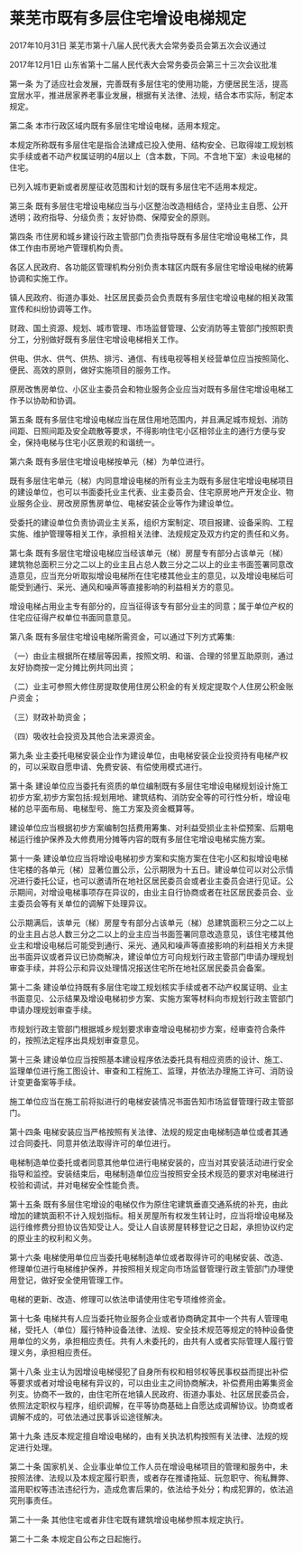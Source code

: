 # 莱芜市既有多层住宅增设电梯规定

2017年10月31日 莱芜市第十八届人民代表大会常务委员会第五次会议通过

2017年12月1日 山东省第十二届人民代表大会常务委员会第三十三次会议批准

<!-- INFO END -->

第一条 为了适应社会发展，完善既有多层住宅的使用功能，方便居民生活，提高宜居水平，推进居家养老事业发展，根据有关法律、法规，结合本市实际，制定本规定。

第二条 本市行政区域内既有多层住宅增设电梯，适用本规定。

本规定所称既有多层住宅是指合法建成已投入使用、结构安全、已取得竣工规划核实手续或者不动产权属证明的4层以上（含本数，下同。不含地下室）未设电梯的住宅。

已列入城市更新或者房屋征收范围和计划的既有多层住宅不适用本规定。

第三条 既有多层住宅增设电梯应当与小区整治改造相结合，坚持业主自愿、公开透明；政府指导、分级负责；友好协商、保障安全的原则。

第四条 市住房和城乡建设行政主管部门负责指导既有多层住宅增设电梯工作，具体工作由市房地产管理机构负责。

各区人民政府、各功能区管理机构分别负责本辖区内既有多层住宅增设电梯的统筹协调和实施工作。

镇人民政府、街道办事处、社区居民委员会负责既有多层住宅增设电梯的相关政策宣传和纠纷协调等工作。

财政、国土资源、规划、城市管理、市场监督管理、公安消防等主管部门按照职责分工，分别做好既有多层住宅增设电梯相关工作。

供电、供水、供气、供热、排污、通信、有线电视等相关经营单位应当按照简化、便民、高效的原则，做好实施项目的服务工作。

原房改售房单位、小区业主委员会和物业服务企业应当对既有多层住宅增设电梯工作予以协助和协调。

第五条 既有多层住宅增设电梯应当在居住用地范围内，并且满足城市规划、消防间距、日照间距及安全疏散等要求，不得影响住宅小区相邻业主的通行方便与安全，保持电梯与住宅小区景观的和谐统一。

第六条 既有多层住宅增设电梯按单元（梯）为单位进行。

既有多层住宅单元（梯）内同意增设电梯的所有业主为既有多层住宅增设电梯项目的建设单位，也可以书面委托业主代表、业主委员会、住宅原房地产开发企业、物业服务企业、房改房原售房单位、电梯安装企业等作为建设单位。

受委托的建设单位负责协调业主关系，组织方案制定、项目报建、设备采购、工程实施、维护管理等相关工作，承担相关法律、法规规定及双方约定的责任和义务。

第七条 既有多层住宅增设电梯应当经该单元（梯）房屋专有部分占该单元（梯）建筑物总面积三分之二以上的业主且占总人数三分之二以上的业主书面签署同意改造意见，应当充分听取拟增设电梯所在住宅楼其他业主的意见，以及增设电梯后可能受到通行、采光、通风和噪声等直接影响的利益相关方的意见。

增设电梯占用业主专有部分的，应当征得该专有部分业主的同意；属于单位产权的住宅应征得产权单位书面同意意见。

第八条 既有多层住宅增设电梯所需资金，可以通过下列方式筹集:

（一）由业主根据所在楼层等因素，按照文明、和谐、合理的邻里互助原则，通过友好协商按一定分摊比例共同出资；

（二）业主可参照大修住房提取使用住房公积金的有关规定提取个人住房公积金账户资金；

（三）财政补助资金；

（四）吸收社会投资及其他合法来源资金。

第九条 业主委托电梯安装企业作为建设单位，由电梯安装企业投资持有电梯产权的，可以采取自愿申请、免费安装、有偿使用模式进行。

第十条 建设单位应当委托有资质的单位编制既有多层住宅增设电梯规划设计施工初步方案,初步方案包括:规划用地、建筑结构、消防安全等的可行性分析，增设电梯的总平面布局、电梯型号、施工方案及资金概算等。

建设单位应当根据初步方案编制包括费用筹集、对利益受损业主补偿预案、后期电梯运行维护保养及大修费用分摊等内容的既有多层住宅增设电梯实施方案。

第十一条 建设单位应当将增设电梯初步方案和实施方案在住宅小区和拟增设电梯住宅楼的各单元（梯）显著位置公示，公示期限为十五日。建设单位可以对公示情况进行委托公证，也可以邀请所在地社区居民委员会或者业主委员会进行见证。公示期间，对增设电梯事项存在异议的，由业主自行协商或者在社区居民委员会、业主委员会等有关单位的调解下处理异议。

公示期满后，该单元（梯）房屋专有部分占该单元（梯）总建筑面积三分之二以上的业主且占总人数三分之二以上的业主应当书面签署同意改造意见，该住宅楼其他业主和增设电梯后可能受到通行、采光、通风和噪声等直接影响的利益相关方未提出书面异议或者异议已协商解决，建设单位方可向规划行政主管部门申请办理规划审查手续，并将公示和异议处理情况报送住宅所在地社区居民委员会备案。

第十二条 建设单位持既有多层住宅竣工规划核实手续或者不动产权属证明、业主书面意见、公示结果及增设电梯初步方案、实施方案等材料向市规划行政主管部门申请办理规划审查手续。

市规划行政主管部门根据城乡规划要求审查增设电梯初步方案，经审查符合条件的，按照法定程序出具规划审查意见。

第十三条 建设单位应当按照基本建设程序依法委托具有相应资质的设计、施工、监理单位进行施工图设计、审查和工程施工、监理，并依法办理施工许可、消防设计变更备案等手续。

施工单位应当在施工前将拟进行的电梯安装情况书面告知市场监督管理行政主管部门。

第十四条 电梯安装应当严格按照有关法律、法规的规定由电梯制造单位或者其通过合同委托、同意并依法取得许可的单位进行。

电梯制造单位委托或者同意其他单位进行电梯安装的，应当对其安装活动进行安全指导和监控。安装结束后，电梯制造单位应当按照安全技术规范的要求对电梯进行校验和调试，并对电梯安全性能负责。

第十五条 既有多层住宅增设的电梯仅作为原住宅建筑垂直交通系统的补充，由此增加的建筑面积不计入规划指标。相关房屋所有权发生转让时，应当将增设电梯及运行维修费分担协议告知受让人。受让人自该房屋转移登记之日起，承担协议约定的原业主的权利和义务。

第十六条 电梯使用单位应当委托电梯制造单位或者取得许可的电梯安装、改造、修理单位进行电梯维护保养，并按照相关规定向市场监督管理行政主管部门办理使用登记，做好安全使用管理工作。

电梯的更新、改造、修理可以依法申请使用住宅专项维修资金。

第十七条 电梯共有人应当委托物业服务企业或者协商确定其中一个共有人管理电梯，受托人（单位）履行特种设备法律、法规、安全技术规范等规定的特种设备使用单位的义务，承担相应责任。共有人未委托的，由共有人或者实际管理人履行管理义务，承担相应责任。

第十八条 业主认为因增设电梯侵犯了自身所有权和相邻权等民事权益而提出补偿等要求或者对增设电梯有异议的，可以由业主之间协商解决，补偿费用由筹集资金列支。协商不一致的，由住宅所在地镇人民政府、街道办事处、社区居民委员会，依照法定职权与程序，组织调解，在平等协商基础上自愿达成调解协议。协商或者调解不成的，可依法通过民事诉讼途径解决。

第十九条 违反本规定擅自增设电梯的，由有关执法机构按照有关法律、法规的规定进行处理。

第二十条 国家机关、企业事业单位工作人员在增设电梯项目的管理和服务中，未按照法律、法规以及本规定履行职责，或者存在推诿拖延、玩忽职守、徇私舞弊、滥用职权等违法违纪行为，造成危害后果的，依法给予处分；构成犯罪的，依法追究刑事责任。

第二十一条 其他住宅或者非住宅既有建筑增设电梯参照本规定执行。

第二十二条 本规定自公布之日起施行。

